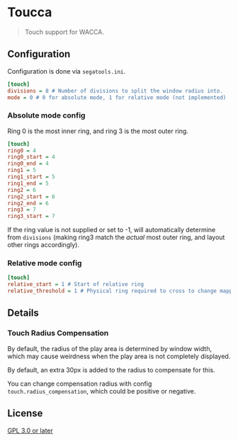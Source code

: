 # Toucca

> Touch support for WACCA.

## Configuration

Configuration is done via `segatools.ini`.

```ini
[touch]
divisions = 8 # Number of divisions to split the window radius into.
mode = 0 # 0 for absolute mode, 1 for relative mode (not implemented)
```

### Absolute mode config

Ring 0 is the most inner ring, and ring 3 is the most outer ring.

```ini
[touch]
ring0 = 4
ring0_start = 4
ring0_end = 4
ring1 = 5
ring1_start = 5
ring1_end = 5
ring2 = 6
ring2_start = 6
ring2_end = 6
ring3 = 7
ring3_start = 7
```

If the ring value is not supplied or set to -1, will automatically determine from `divisions` (making ring3 match the *actual* most outer ring, and layout other rings accordingly).

### Relative mode config

```ini
[touch]
relative_start = 1 # Start of relative ring
relative_threshold = 1 # Physical ring required to cross to change mapped ring
```

## Details

### Touch Radius Compensation

By default, the radius of the play area is determined by window width, which may cause weirdness when the play area is not completely displayed.

By default, an extra 30px is added to the radius to compensate for this.

You can change compensation radius with config `touch.radius_compensation`, which could be positive or negative.

## License

[GPL 3.0 or later](LICENSE)
